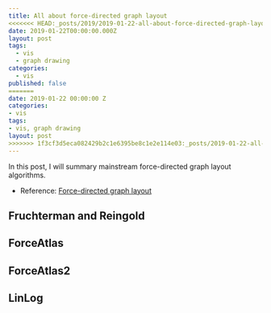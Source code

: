 ```yaml
---
title: All about force-directed graph layout
<<<<<<< HEAD:_posts/2019/2019-01-22-all-about-force-directed-graph-layout.md
date: 2019-01-22T00:00:00.000Z
layout: post
tags:
  - vis
  - graph drawing
categories:
  - vis
published: false
=======
date: 2019-01-22 00:00:00 Z
categories:
- vis
tags:
- vis, graph drawing
layout: post
>>>>>>> 1f3cf3d5eca082429b2c1e6395be8c1e2e114e03:_posts/2019-01-22-all-about-force-directed-graph-layout.md
---
```


In this post, I will summary mainstream force-directed graph layout algorithms.

- Reference: [Force-directed graph layout](https://ccvisu.sosy-lab.org/manual/main007.html)

## Fruchterman and Reingold

## ForceAtlas

## ForceAtlas2

## LinLog
